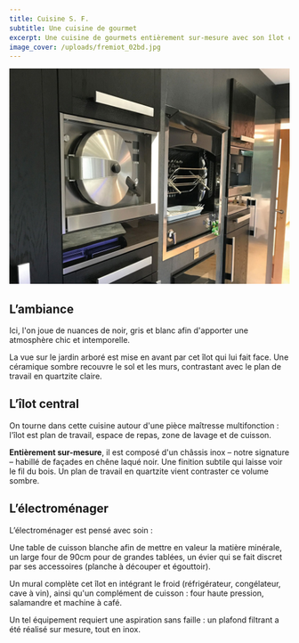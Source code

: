 ```yaml
---
title: Cuisine S. F.
subtitle: Une cuisine de gourmet
excerpt: Une cuisine de gourmets entièrement sur-mesure avec son îlot central et pensée avec soin dans tous les détails de la conception.
image_cover: /uploads/fremiot_02bd.jpg
---
```


![](/uploads/fremiot_03bd.jpg)

## L’ambiance

Ici, l'on joue de nuances de noir, gris et blanc afin d'apporter une atmosphère chic et intemporelle.

La vue sur le jardin arboré est mise en avant par cet îlot qui lui fait face. Une céramique sombre recouvre le sol et les murs, contrastant avec le plan de travail en quartzite claire.

## L’îlot central

On tourne dans cette cuisine autour d'une pièce maîtresse multifonction : l'îlot est plan de travail, espace de repas, zone de lavage et de cuisson.

**Entièrement sur-mesure**, il est composé d'un châssis inox – notre signature – habillé de façades en chêne laqué noir. Une finition subtile qui laisse voir le fil du bois. Un plan de travail en quartzite vient contraster ce volume sombre.

## L’électroménager

L’électroménager est pensé avec soin :

Une table de cuisson blanche afin de mettre en valeur la matière minérale, un large four de 90cm pour de grandes tablées, un évier qui se fait discret par ses accessoires (planche à découper et égouttoir).

Un mural complète cet îlot en intégrant le froid (réfrigérateur, congélateur, cave à vin), ainsi qu'un complément de cuisson : four haute pression, salamandre et machine à café.

Un tel équipement requiert une aspiration sans faille : un plafond filtrant a été réalisé sur mesure, tout en inox.
